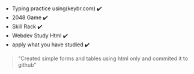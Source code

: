 - Typing practice using(keybr.com) ✔️
- 2048 Game ✔️
- Skill Rack ✔️
- Webdev Study Html ✔️
- apply what you have studied ✔️ 
>"Created simple forms and tables using html only and commited it to github"